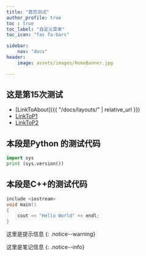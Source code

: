 ```yaml
---
title: "首页测试"
author_profile: true
toc : true 
toc_label: "自定义菜单" 
toc_icon: "fas fa-bars"

sidebar:
	nav: "docs"
header:
	image: assets/images/HomeBanner.jpg

---
```



## 这是第15次测试

- [LinkToAbout]({{ "/docs/layouts/" | relative_url }})
- [LinkToP1](content/CPP/P1.md)
- [LinkToP2](content/Python/P2.md)


## 本段是Python 的测试代码
```python
import sys
print (sys.version())
```

## 本段是C++的测试代码
```cpp
include <iostream>
void main()
{
	cout << "Hello World" << endl;
}
```

这里是提示信息
{: .notice--warning}

这里是笔记信息
{: .notice--info}
<!--stackedit_data:
eyJoaXN0b3J5IjpbLTIzMzMwMDU3MV19
-->